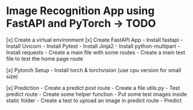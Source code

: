 # Image Recognition App using FastAPI and PyTorch -> TODO

[x] Create a virtual environment
[x] Create FastAPI App
    - Install fastapi
    - Install Uvicorn
    - Install Pytest
    - Install Jinja2
    - Install python-multipart
    - Install requests
    - Create a main file with some routes
    - Create a main test file to test the home page route

[x] Pytorch Setup
    - Install torch & torchvision (use cpu version for small size)

[x] Prediction 
    - Create a predict post route
    - Create a file utils.py
    - Test predict route
    - Create some helper function
    - Put some test images inside static folder
    - Create a test to upload an image in predict route
    - Predict
    